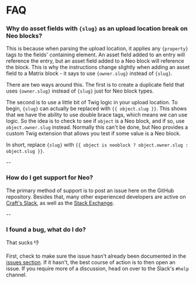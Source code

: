 # FAQ

### Why do asset fields with `{slug}` as an upload location break on Neo blocks?

This is because when parsing the upload location, it applies any `{property}` tags to the fields' containing element. An asset field added to an entry will reference the entry, but an asset field added to a Neo block will reference the block. This is why the instructions change slightly when adding an asset field to a Matrix block - it says to use `{owner.slug}` instead of `{slug}`.

There are two ways around this. The first is to create a duplicate field that uses `{owner.slug}` instead of `{slug}` just for Neo block types.

The second is to use a little bit of Twig logic in your upload location. To begin, `{slug}` can actually be replaced with `{{ object.slug }}`. This shows that we have the ability to use double brace tags, which means we can use logic. So the idea is to check to see if `object` is a Neo block, and if so, use `object.owner.slug` instead. Normally this can't be done, but Neo provides a custom Twig extension that allows you test if some value is a Neo block.

In short, replace `{slug}` with `{{ object is neoblock ? object.owner.slug : object.slug }}`.

--

### How do I get support for Neo?

The primary method of support is to post an issue here on the GitHub repository. Besides that, many other experienced developers are active on [Craft's Slack](https://craftcms.slack.com), as well as the [Stack Exchange](http://craftcms.stackexchange.com/).

--

### I found a bug, what do I do?

That sucks 👎

First, check to make sure the issue hasn't already been documented in the [issues section](https://github.com/spicywebau/craft-neo/issues). If it hasn't, the best course of action is to then open an issue. If you require more of a discussion, head on over to the Slack's `#help` channel.
